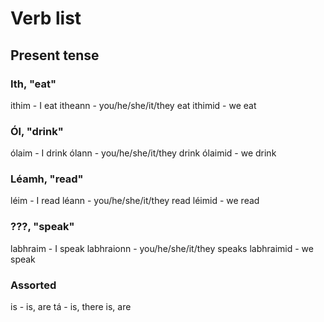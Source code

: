 # Verb list

## Present tense
### Ith, "eat"
ithim - I eat
itheann - you/he/she/it/they eat
ithimid - we eat

### Ól, "drink"
ólaim - I drink
ólann - you/he/she/it/they drink
ólaimid - we drink

### Léamh, "read"
léim - I read
léann - you/he/she/it/they read
léimid - we read

### ???, "speak"
labhraim - I speak
labhraionn - you/he/she/it/they speaks
labhraimid - we speak

### Assorted
is - is, are
tá - is, there is, are
